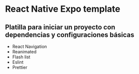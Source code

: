 # React Native Expo template

## Platilla para iniciar un proyecto con dependencias y configuraciones básicas

- React Navigation
- Reanimated
- Flash list
- Eslint
- Prettier
